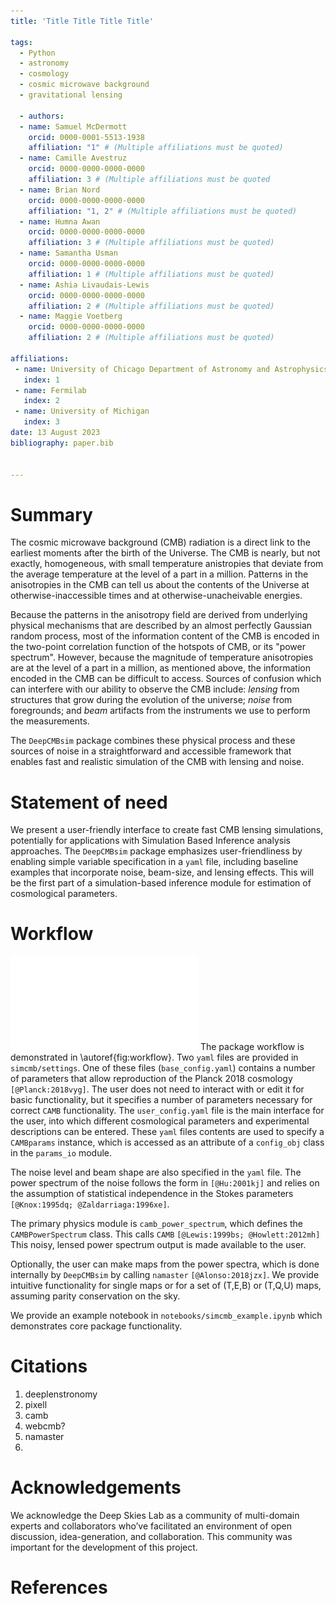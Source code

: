```yaml
---
title: 'Title Title Title Title'

tags:
  - Python
  - astronomy
  - cosmology
  - cosmic microwave background
  - gravitational lensing

  - authors:
  - name: Samuel McDermott
    orcid: 0000-0001-5513-1938
    affiliation: "1" # (Multiple affiliations must be quoted)
  - name: Camille Avestruz
    orcid: 0000-0000-0000-0000
    affiliation: 3 # (Multiple affiliations must be quoted
  - name: Brian Nord
    orcid: 0000-0000-0000-0000
    affiliation: "1, 2" # (Multiple affiliations must be quoted)
  - name: Humna Awan
    orcid: 0000-0000-0000-0000
    affiliation: 3 # (Multiple affiliations must be quoted)
  - name: Samantha Usman
    orcid: 0000-0000-0000-0000
    affiliation: 1 # (Multiple affiliations must be quoted)
  - name: Ashia Livaudais-Lewis
    orcid: 0000-0000-0000-0000
    affiliation: 2 # (Multiple affiliations must be quoted)
  - name: Maggie Voetberg
    orcid: 0000-0000-0000-0000
    affiliation: 2 # (Multiple affiliations must be quoted)

affiliations:
 - name: University of Chicago Department of Astronomy and Astrophysics
   index: 1
 - name: Fermilab
   index: 2
 - name: University of Michigan
   index: 3
date: 13 August 2023
bibliography: paper.bib


---
```


[//]: # (based on: https://joss.theoj.org/papers/10.21105/joss.00388)

# Summary

[//]: # (1. Cosmic microwave background and lensing)
[//]: # (2. CAMB)
[//]: # (3. Fast, so that it can make lots and lots at multiple levels of fidelity.)
[//]: # (4. Useful for computational experiments with machine learning and SBI)
[//]: # (5. We create a simple interface for building simulations around camb and namaster.)

The cosmic microwave background (CMB) radiation is a direct link to the earliest moments after the birth of the Universe.
The CMB is nearly, but not exactly, homogeneous, with small temperature anistropies that deviate from the average temperature at the level of a part in a million.
Patterns in the anisotropies in the CMB can tell us about the contents of the Universe at otherwise-inaccessible times and at otherwise-unacheivable energies.

Because the patterns in the anisotropy field are derived from underlying physical mechanisms that are described by an almost perfectly Gaussian random process, most of the information content of the CMB is encoded in the two-point correlation function of the hotspots of CMB, or its "power spectrum".
However, because the magnitude of temperature anisotropies are at the level of a part in a million, as mentioned above, the information encoded in the CMB can be difficult to access.
Sources of confusion which can interfere with our ability to observe the CMB include: _lensing_ from structures that grow during the evolution of the universe; _noise_ from foregrounds; and _beam_ artifacts from the instruments we use to perform the measurements.

The `DeepCMBsim` package combines these physical process and these sources of noise in a straightforward and accessible framework that enables fast and realistic simulation of the CMB with lensing and noise.


# Statement of need

[//]: # (1. Most CMB lensing simulators are not use-friendly and don't easily )
[//]: # (2. needed to study B-modes and the effects of additional physics, like different kinds of noise)
[//]: # (3. a bridge to more complex simulations and provides a benchmark for those more high-fidelity simulations)
[//]: # (4. How does this compare in middle level of detail with pixell and others)

We present a user-friendly interface to create fast CMB lensing simulations, potentially for applications with Simulation Based Inference analysis approaches.
The `DeepCMBsim` package emphasizes user-friendliness by enabling simple variable specification in a `yaml` file, including baseline examples that incorporate noise, beam-size, and lensing effects.
This will be the first part of a simulation-based inference module for estimation of cosmological parameters.

# Workflow

![Example workflow for the `DeepCMBsim` package.\label{fig:workflow}](ex_workflow.pdf)
The package workflow is demonstrated in \autoref{fig:workflow}. Two `yaml` files are provided in `simcmb/settings`.
One of these files (`base_config.yaml`) contains a number of parameters that allow reproduction of the Planck 2018 cosmology `[@Planck:2018vyg]`.
The user does not need to interact with or edit it for basic functionality, but it specifies a number of parameters necessary for correct `CAMB` functionality.
The `user_config.yaml` file is the main interface for the user, into which different cosmological parameters and experimental descriptions can be entered.
These `yaml` files contents are used to specify a `CAMBparams` instance, which is accessed as an attribute of a `config_obj` class in the `params_io` module.

The noise level and beam shape are also specified in the `yaml` file.
The power spectrum of the noise follows the form in `[@Hu:2001kj]` and relies on the assumption of statistical independence in the Stokes parameters `[@Knox:1995dq; @Zaldarriaga:1996xe]`.

The primary physics module is `camb_power_spectrum`, which defines the `CAMBPowerSpectrum` class.
This calls `CAMB` `[@Lewis:1999bs; @Howlett:2012mh]`
This noisy, lensed power spectrum output is made available to the user.

Optionally, the user can make maps from the power spectra, which is done internally by `DeepCMBsim` by calling `namaster` `[@Alonso:2018jzx]`.
We provide intuitive functionality for single maps or for a set of (T,E,B) or (T,Q,U) maps, assuming parity conservation on the sky.

We provide an example notebook in `notebooks/simcmb_example.ipynb` which demonstrates core package functionality.


# Citations
1. deeplenstronomy
2. pixell
3. camb
4. webcmb?
5. namaster
6. 

# Acknowledgements

We acknowledge the Deep Skies Lab as a community of multi-domain experts and collaborators who’ve facilitated an environment of open discussion, idea-generation, and collaboration. This community was important for the development of this project.

# References
